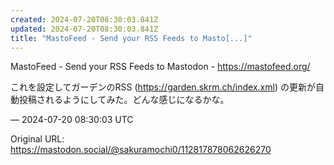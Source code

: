 ```yaml
---
created: 2024-07-20T08:30:03.841Z
updated: 2024-07-20T08:30:03.841Z
title: "MastoFeed - Send your RSS Feeds to Masto[...]"
---
```


<p>MastoFeed - Send your RSS Feeds to Mastodon - <a href="https://mastofeed.org/" target="_blank" rel="nofollow noopener" translate="no"><span class="invisible">https://</span><span class="">mastofeed.org/</span><span class="invisible"></span></a></p><p>これを設定してガーデンのRSS (<a href="https://garden.skrm.ch/index.xml" target="_blank" rel="nofollow noopener" translate="no"><span class="invisible">https://</span><span class="">garden.skrm.ch/index.xml</span><span class="invisible"></span></a>) の更新が自動投稿されるようにしてみた。どんな感じになるかな。</p>

&mdash; 2024-07-20 08:30:03 UTC

Original URL: https://mastodon.social/@sakuramochi0/112817878062626270
